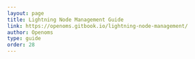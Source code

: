 ```yaml
---
layout: page
title: Lightning Node Management Guide
link: https://openoms.gitbook.io/lightning-node-management/
author: Openoms
type: guide
order: 28
---
```

